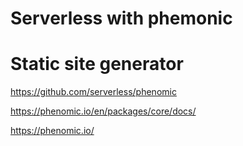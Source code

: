 Serverless with phemonic
========================

# Static site generator

https://github.com/serverless/phenomic

https://phenomic.io/en/packages/core/docs/

https://phenomic.io/